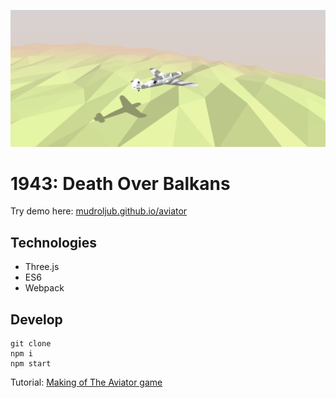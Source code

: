 [![](screen.png)](https://mudroljub.github.io/1943/)

# 1943: Death Over Balkans

Try demo here: [mudroljub.github.io/aviator](https://mudroljub.github.io/1943/)

## Technologies

* Three.js
* ES6
* Webpack

## Develop

```
git clone
npm i
npm start
```

Tutorial: [Making of The Aviator game](https://tympanus.net/codrops/2016/04/26/the-aviator-animating-basic-3d-scene-threejs/)
